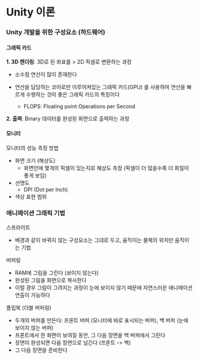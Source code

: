 # Unity 이론

### Unity 개발을 위한 구성요소 (하드웨어)

#### 그래픽 카드

**1. 3D 렌더링**: 3D로 된 좌표를 > 2D 픽셀로 변환하는 과정

- 소수점 연산이 많이 존재한다

- 연산을 담당하는 코어로만 이루어져있는 그래픽 카드(GPU) 를 사용하여 연산을 빠르게 수행하는 것이 좋은 그래픽 카드의 특징이다
  - FLOPS: Floating point Operations per Second

**2. 출력**: Binary 데이터를 완성된 화면으로 출력하는 과정



#### 모니터

모니터의 성능 측정 방법

- 화면 크기 (해상도)
  - 화면안에 몇개의 픽셀이 있는지로 해상도 측정 (픽셀이 더 많을수록 더 화질이 좋게 보임)
- 선명도
  - DPI (Dot per Inch)
- 색상 표현 범위



### 애니메이션 그래픽 기법

스프라이트

- 배경과 같이 바뀌지 않는 구성요소는 그대로 두고, 움직이는 물체의 위치만 움직이는 기법

버퍼링

- RAM에 그림을 그린다 (보이지 않는다)
- 완성된 그림을 화면으로 복사한다
- 이럴 경우 그림이 그려지는 과정이 눈에 보이지 않기 때문에 자연스러운 애니메이션 연출이 가능하다

플립북 (더블 버퍼링)

- 두개의 버퍼를 만든다: 프론트 버퍼 (모니터에 바로 표시되는 버퍼), 백 버퍼 (눈에 보이지 않는 버퍼)
- 프론트에서 한 화면이 보여질 동안, 그 다음 장면을 백 버퍼에서 그린다
- 장면이 완성되면 다음 장면으로 넘긴다 (프론트 -> 백)
- 그 다음 장면을 준비한다